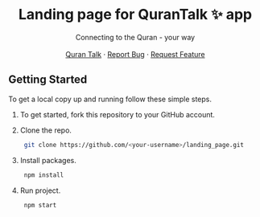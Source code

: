 <!-- PROJECT LOGO -->
<br />
<p align="center">
  <h1 align="center">Landing page for QuranTalk ✨ app</h1>

  <p align="center">
    Connecting to the Quran - your way
    <br />
    <br />
    <a href="https://qurantalk.app">Quran Talk</a>
    ·
    <a href="https://github.com/qurantalk/landing_page/issues">Report Bug</a>
    ·
    <a href="https://github.com/qurantalk/landing_page/issues">Request Feature</a>
  </p>
</p>


## Getting Started

To get a local copy up and running follow these simple steps.

1. To get started, fork this repository to your GitHub account.

2. Clone the repo.
    ```sh
     git clone https://github.com/<your-username>/landing_page.git
    ```
3. Install packages.
    ```sh
     npm install
    ```
4. Run project.
    ```sh
     npm start
    ```